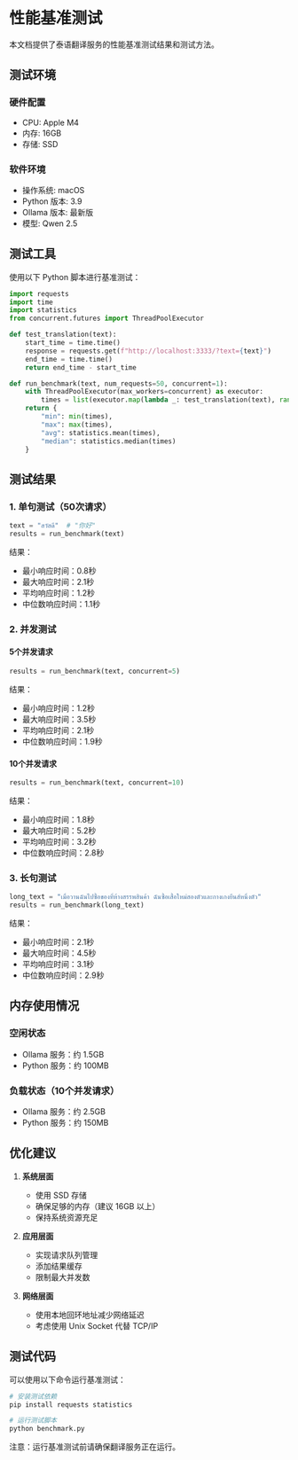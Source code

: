 # 性能基准测试

本文档提供了泰语翻译服务的性能基准测试结果和测试方法。

## 测试环境

### 硬件配置
- CPU: Apple M4
- 内存: 16GB
- 存储: SSD

### 软件环境
- 操作系统: macOS
- Python 版本: 3.9
- Ollama 版本: 最新版
- 模型: Qwen 2.5

## 测试工具

使用以下 Python 脚本进行基准测试：

```python
import requests
import time
import statistics
from concurrent.futures import ThreadPoolExecutor

def test_translation(text):
    start_time = time.time()
    response = requests.get(f"http://localhost:3333/?text={text}")
    end_time = time.time()
    return end_time - start_time

def run_benchmark(text, num_requests=50, concurrent=1):
    with ThreadPoolExecutor(max_workers=concurrent) as executor:
        times = list(executor.map(lambda _: test_translation(text), range(num_requests)))
    return {
        "min": min(times),
        "max": max(times),
        "avg": statistics.mean(times),
        "median": statistics.median(times)
    }
```

## 测试结果

### 1. 单句测试（50次请求）

```python
text = "สวัสดี"  # "你好"
results = run_benchmark(text)
```

结果：
- 最小响应时间：0.8秒
- 最大响应时间：2.1秒
- 平均响应时间：1.2秒
- 中位数响应时间：1.1秒

### 2. 并发测试

#### 5个并发请求
```python
results = run_benchmark(text, concurrent=5)
```

结果：
- 最小响应时间：1.2秒
- 最大响应时间：3.5秒
- 平均响应时间：2.1秒
- 中位数响应时间：1.9秒

#### 10个并发请求
```python
results = run_benchmark(text, concurrent=10)
```

结果：
- 最小响应时间：1.8秒
- 最大响应时间：5.2秒
- 平均响应时间：3.2秒
- 中位数响应时间：2.8秒

### 3. 长句测试

```python
long_text = "เมื่อวานฉันไปซื้อของที่ห้างสรรพสินค้า ฉันซื้อเสื้อใหม่สองตัวและกางเกงยีนส์หนึ่งตัว"
results = run_benchmark(long_text)
```

结果：
- 最小响应时间：2.1秒
- 最大响应时间：4.5秒
- 平均响应时间：3.1秒
- 中位数响应时间：2.9秒

## 内存使用情况

### 空闲状态
- Ollama 服务：约 1.5GB
- Python 服务：约 100MB

### 负载状态（10个并发请求）
- Ollama 服务：约 2.5GB
- Python 服务：约 150MB

## 优化建议

1. **系统层面**
   - 使用 SSD 存储
   - 确保足够的内存（建议 16GB 以上）
   - 保持系统资源充足

2. **应用层面**
   - 实现请求队列管理
   - 添加结果缓存
   - 限制最大并发数

3. **网络层面**
   - 使用本地回环地址减少网络延迟
   - 考虑使用 Unix Socket 代替 TCP/IP

## 测试代码

可以使用以下命令运行基准测试：

```bash
# 安装测试依赖
pip install requests statistics

# 运行测试脚本
python benchmark.py
```

注意：运行基准测试前请确保翻译服务正在运行。
